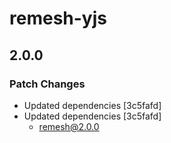 # remesh-yjs

## 2.0.0

### Patch Changes

- Updated dependencies [3c5fafd]
- Updated dependencies [3c5fafd]
  - remesh@2.0.0
